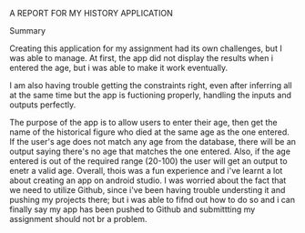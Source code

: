 A REPORT FOR MY HISTORY APPLICATION

Summary

Creating this application for my assignment had its own challenges, but I was able to manage. At first, the app did not display the results when i entered the age, but i was able to make it work eventually. 

I am also having trouble getting the constraints right, even after inferring all at the same time but the app is fuctioning properly, handling the inputs and outputs perfectly.

The purpose of the app is to allow users to enter their age, then get the name of the historical figure who died at the same age as the one entered. If the user's age does not match any age from the database, there will be an output saying there's no age that matches the one entered. Also, if the age entered is out of the required range (20-100) the user will get an output to enetr a valid age. Overall, thois was a fun experience and i've learnt a lot about creating an app on android studio. I was worried about the fact that we need to utilize Github, since i've been having trouble understing it and pushing my projects there; but i was able to fifnd out how to do so and i can finally say my app has been pushed to Github and submittting my assignment should not br a problem. 
